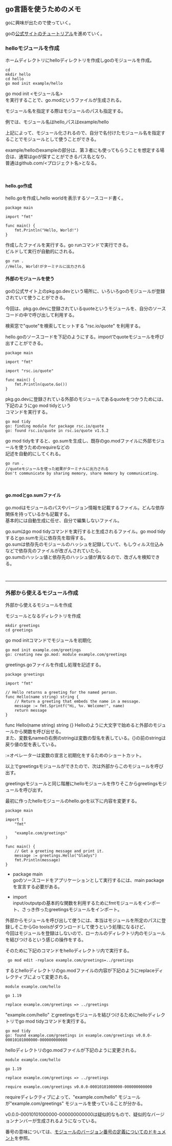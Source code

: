 ## go言語を使うためのメモ

goに興味が出たので使っていく。

goの[公式サイトのチュートリアル](https://go.dev/doc/tutorial/getting-started)を進めていく。

### helloモジュールを作成

ホームディレクトリにhelloディレクトリを作成しgoのモジュールを作成。  

```
cd
mkdir hello
cd hello
go mod init example/hello
```

go mod init <モジュール名>  
を実行することで、go.modというファイルが生成される。

モジュール名を指定する際はモジュールのパスも指定する。

例では、モジュール名はhello,パスはexample/hello

上記によって、モジュール化されるので、自分で名付けたモジュール名を指定することでモジュールとして使うことができる。

example/helloのexampleの部分は、第３者にも使ってもらうことを想定する場合は、通常はgoが探すことができるパス名となり、  
普通はgithub.com/<プロジェクト名>となる。

<br />

#### hello.go作成

hello.goを作成しhello worldを表示するソースコード書く。

```
package main

import "fmt"

func main() {
    fmt.Println("Hello, World!")
}
```

作成したファイルを実行する。go runコマンドで実行できる。  
ビルドして実行が自動的にされる。

```
go run .
//Hello, World!がターミナルに出力される
```

#### 外部のモジュールを使う

goの公式サイト上のpkg.go.devという場所に、いろいろgoのモジュールが登録されていて使うことができる。

今回は、pkg.go.devに登録されているquoteというモジュールを、自分のソースコードの中で呼び出して利用する。

検索窓で"quote"を検索してヒットする "rsc.io/quote" を利用する。

hello.goのソースコードを下記のようにする。importでquoteモジュールを呼び出すことができる。

```
package main

import "fmt"

import "rsc.io/quote"

func main() {
    fmt.Println(quote.Go())
}
```

pkg.go.devに登録されている外部のモジュールであるquoteをつかうためには、下記のようにgo mod tidyという  
コマンドを実行する。

```
go mod tidy
go: finding module for package rsc.io/quote
go: found rsc.io/quote in rsc.io/quote v1.5.2
```

go mod tidyをすると、go.sumを生成し、既存のgo.modファイルに外部モジュールを使うためのrequireなどの  
記述を自動的にしてくれる。

```
go run .
//quoteモジュールを使った結果がターミナルに出力される
Don't communicate by sharing memory, share memory by communicating.
```

<br />

#### go.modとgo.sumファイル

go.modはモジュールのパスやバージョン情報を記載するファイル。どんな依存関係を持っているかも記載する。  
基本的には自動生成に任せ、自分で編集しないファイル。

go.sumはgo mod tidyコマンドを実行すると生成されるファイル。go mod tidyするとgo.sumを元に依存先を取得する。  
go.sumは依存先のモジュールのハッシュを記録していて、もしウィルス仕込みなどで依存先のファイルが改ざんされていたら、  
go.sumのハッシュ値と依存先のハッシュ値が異なるので、改ざんを検知できる。

<br />

------

### 外部から使えるモジュール作成

外部から使えるモジュールを作成

モジュールとなるディレクトリを作成

```
mkdir greetings
cd greetings
```

go mod initコマンドでモジュールを初期化

```
go mod init example.com/greetings
go: creating new go.mod: module example.com/greetings
```

greetings.goファイルを作成し処理を記述する。

```
package greetings

import "fmt"

// Hello returns a greeting for the named person.
func Hello(name string) string {
    // Return a greeting that embeds the name in a message.
    message := fmt.Sprintf("Hi, %v. Welcome!", name)
    return message
}
```

func Hello(name string) string {} Helloのように大文字で始めると外部のモジュールから関数を呼び出せる。  
また、変数名nameの右側のstringは変数の型名を表している。{}の前のstringは戻り値の型を表している。

:=オペレーターは変数の宣言と初期化をするためのショートカット。

以上でgreetingsモジュールができたので、次は外部からこのモジュールを呼び出す。

greetingsモジュールと同じ階層にhelloモジュールを作りそこからgreetingsモジュールを呼び出す。

最初に作ったhelloモジュールのhello.goを以下に内容を変更する。

```
package main

import (
    "fmt"

    "example.com/greetings"
)

func main() {
    // Get a greeting message and print it.
    message := greetings.Hello("Gladys")
    fmt.Println(message)
}
```

- package main  
goのソースコードをアプリケーションとして実行するには、main packageを宣言する必要がある。

- import  
input/outputpの基本的な関数を利用するためにfmtモジュールをインポート、さっき作ったgreetingsモジュールをインポート。

外部からモジュールを呼び出して使うには、本当はモジュールを所定のパスに登録しそこからGo toolsがダウンロードして使うという処理になるけど、  
今回はモジュールを登録はしないので、ローカルのディレクトリ内のモジュールを結びつけるという感じの操作をする。

そのために下記のコマンドをhelloディレクトリ内で実行する。

```
 go mod edit -replace example.com/greetings=../greetings
```

するとhelloディレクトリのgo.modファイルの内容が下記のようにreplaceディレクティブによって変更される。

```
module example.com/hello

go 1.19

replace example.com/greetings => ../greetings
```

"example.com/hello" とgreetingsモジュールを結びつけるためにhelloディレクトリでgo mod tidyコマンドを実行する。

```
go mod tidy
go: found example.com/greetings in example.com/greetings v0.0.0-00010101000000-000000000000
```

helloディレクトリのgo.modファイルが下記のように変更される。

```
module example.com/hello

go 1.19

replace example.com/greetings => ../greetings

require example.com/greetings v0.0.0-00010101000000-000000000000
```

requireディレクティブによって、"example.com/hello" モジュールが"example.com/greetings" モジュールを使っていることが分かる。

v0.0.0-00010101000000-000000000000は疑似的なもので、疑似的なバージョンナンバーが生成されるようになっている。

番号の意味については、[モジュールのバージョン番号の定義についてのドキュメント](https://go.dev/doc/modules/version-numbers)を参照。

